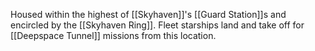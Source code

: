 Housed within the highest of [[Skyhaven]]'s [[Guard Station]]s and encircled by the [[Skyhaven Ring]]. Fleet starships land and take off for [[Deepspace Tunnel]] missions from this location.